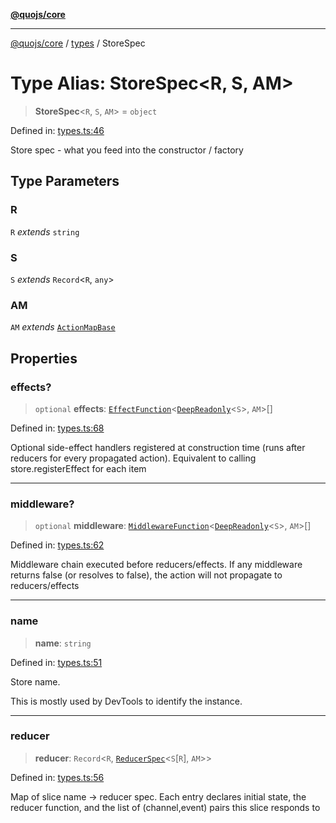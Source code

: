 [**@quojs/core**](../../README.md)

***

[@quojs/core](../../README.md) / [types](../README.md) / StoreSpec

# Type Alias: StoreSpec\<R, S, AM\>

> **StoreSpec**\<`R`, `S`, `AM`\> = `object`

Defined in: [types.ts:46](https://github.com/quojs/quojs/blob/bb0aab212261db76d8cdd24be568e1eb39570c11/packages/core/src/types.ts#L46)

Store spec - what you feed into the constructor / factory

## Type Parameters

### R

`R` *extends* `string`

### S

`S` *extends* `Record`\<`R`, `any`\>

### AM

`AM` *extends* [`ActionMapBase`](ActionMapBase.md)

## Properties

### effects?

> `optional` **effects**: [`EffectFunction`](EffectFunction.md)\<[`DeepReadonly`](DeepReadonly.md)\<`S`\>, `AM`\>[]

Defined in: [types.ts:68](https://github.com/quojs/quojs/blob/bb0aab212261db76d8cdd24be568e1eb39570c11/packages/core/src/types.ts#L68)

Optional side-effect handlers registered at construction time (runs after reducers for every propagated action).
Equivalent to calling store.registerEffect for each item

***

### middleware?

> `optional` **middleware**: [`MiddlewareFunction`](MiddlewareFunction.md)\<[`DeepReadonly`](DeepReadonly.md)\<`S`\>, `AM`\>[]

Defined in: [types.ts:62](https://github.com/quojs/quojs/blob/bb0aab212261db76d8cdd24be568e1eb39570c11/packages/core/src/types.ts#L62)

Middleware chain executed before reducers/effects.
If any middleware returns false (or resolves to false), the action will not propagate to reducers/effects

***

### name

> **name**: `string`

Defined in: [types.ts:51](https://github.com/quojs/quojs/blob/bb0aab212261db76d8cdd24be568e1eb39570c11/packages/core/src/types.ts#L51)

Store name.

This is mostly used by DevTools to identify the instance.

***

### reducer

> **reducer**: `Record`\<`R`, [`ReducerSpec`](../interfaces/ReducerSpec.md)\<`S`\[`R`\], `AM`\>\>

Defined in: [types.ts:56](https://github.com/quojs/quojs/blob/bb0aab212261db76d8cdd24be568e1eb39570c11/packages/core/src/types.ts#L56)

Map of slice name -> reducer spec.
Each entry declares initial state, the reducer function, and the list of (channel,event) pairs this slice responds to
